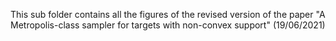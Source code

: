 This sub folder contains all the figures of the revised version of the paper "A Metropolis-class sampler for targets with non-convex support" (19/06/2021)
